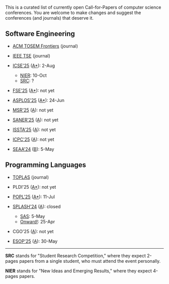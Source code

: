 This is a curated list of currently open Call-for-Papers of
computer science conferences. You are welcome to make changes
and suggest the conferences (and journals) that deserve it.

## Software Engineering

* [ACM TOSEM Frontiers](https://dl.acm.org/journal/tosem/frontiers) (journal)

* [IEEE TSE](https://www.computer.org/csdl/journal/ts/write-for-us/15090) (journal)

* [ICSE'25](https://conf.researchr.org/home/icse-2025)
  ([A*](https://portal.core.edu.au/conf-ranks/1209/)): 2-Aug

  * [NIER](https://conf.researchr.org/track/icse-2025/icse-2025-nier): 10-Oct
  * [SRC](https://conf.researchr.org/track/icse-2025/icse-2025-SRC): ?

* [FSE'25](https://conf.researchr.org/home/fse-2025)
  ([A*](https://portal.core.edu.au/conf-ranks/52/)): not yet

* [ASPLOS'25](https://www.asplos-conference.org/asplos-2025-call-for-papers/)
  ([A*](https://portal.core.edu.au/conf-ranks/147/)): 24-Jun

* [MSR'25](https://www.msrconf.org/)
  ([A](https://portal.core.edu.au/conf-ranks/711/)): not yet

* [SANER'25](https://conf.researchr.org/series/saner)
  ([A](https://portal.core.edu.au/conf-ranks/2280/)): not yet

* [ISSTA'25](https://conf.researchr.org/home/issta-2025)
  ([A](https://portal.core.edu.au/conf-ranks/1412/)): not yet

* [ICPC'25](https://conf.researchr.org/home/icpc-2024)
  ([A](https://portal.core.edu.au/conf-ranks/1181/)): not yet

* [SEAA'24](https://dsd-seaa.com/seaa2024/) ([B](https://portal.core.edu.au/conf-ranks/464/)): 5-May

## Programming Languages

* [TOPLAS](https://dl.acm.org/journal/toplas/author-guidelines) (journal)

* PLDI'25
  ([A*](https://portal.core.edu.au/conf-ranks/84/)): not yet

* [POPL'25](https://conf.researchr.org/home/POPL-2025)
  ([A*](https://portal.core.edu.au/conf-ranks/82/)): 11-Jul

* [SPLASH'24](https://2024.splashcon.org/)
  ([A](https://portal.core.edu.au/conf-ranks/18/)): closed
  * [SAS](https://2024.splashcon.org/home/sas-2024): 5-May
  * [Onward!](https://2024.splashcon.org/track/splash-2024-Onward-Essays): 25-Apr

* CGO'25
  ([A](https://portal.core.edu.au/conf-ranks/1362/)): not yet

* [ESOP'25](https://etaps.org/2025/conferences/esop/)
  ([A](https://portal.core.edu.au/conf-ranks/514/)): 30-May


<hr/>

**SRC** stands for "Student Research Competition," where they expect
2-pages papers from a single student, who must attend the
event personally.

**NIER** stands for "New Ideas and Emerging Results," where
they expect 4-pages papers.
